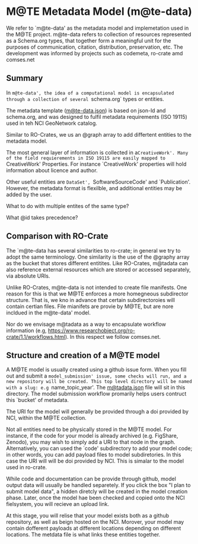 # M@TE Metadata Model (m@te-data)

We refer to `m@te-data' as the metadata model and implemetation used in the M@TE project. m@te-data refers to collection of resources represented as a Schema.org types, that together form a meaningful unit for the purposes of communication, citation, distribution, preservation, etc. The development was informed by projects such as codemeta, ro-crate amd comses.net

## Summary


In `m@te-data', the idea of a computational model is encapsulated through a collection of several `schema.org` types or entities. 

The metadata template (m@te-data.json) is based on json-ld and schema.org, and was designed to fulfil metadata requirements (ISO 19115) used in teh NCI GeoNetwork catalog. 

Similar to RO-Crates, we us an @graph array to add differtent entities to the metadata model.

The most general layer of information is collected in a`CreativeWork'. Many of the field requierements in ISO 19115 are easily mapped to  `CreativeWork' Properties. For instance `CreativeWork' properties will hold information about licence and author.

Other useful entities are `DataSet', `SoftwareSourceCode' and `Publication'. However, the metadata format is flexilble, and additional entities may be added by the user. 

What to do with multiple entites of the same type?

What @id takes precedence?

## Comparison with RO-Crate

The `m@te-data has several similarities to ro-crate; in general we try to adopt the same terminology. One similarity is the use of the @graphy array as the bucket that stores different entitites. Like RO-Crates, m@tadata can also reference external resources which are stored or accessed separately, via absolute URIs. 

Unlike RO-Crates, m@te-data is not intended to create file manifests. One reason for this is that we M@TE enforces a more homegneous subdirector structure. That is, we kno in advance that certain subdirectoroies will contain certian files. File mianifets are provie by M@TE, but are nore incldued in the m@te-data' model. 

Nor do we envisage m@tadata as a way to encapsulate workflow information (e.g, https://www.researchobject.org/ro-crate/1.1/workflows.html). In this respect we follow comses.net.


## Structure and creation of a M@TE model



A M@TE model is usually created using a github issue form. When you fill out and submit a `model_submission' issue, some checks will run, and a new repository will be created. This top level directory will be named with a slug: e.g `name_topic_year'. The m@tadata.json file will sit in this directory. The model submission workflow promarily helps users contruct this `bucket' of metadata.  

The URI for the model will generally be provided through a doi provided by NCI, within the M@TE collection. 

Not all entities need to be physically stored in the M@TE model. For instance, if the code for your model is already archived (e.g. FigShare, Zenodo), you may wish to simply add a URI to that node in the graph. Alternatively, you can used the `code' subdirectory to add your model code; in other words, you can add payload files to model subdiretories. In this case the URI will will be doi provided by NCI. This is simalar to the model used in ro-crate. 

While code and documentation can be provide through github, model output data will usually be handled separetely. If you click the box "I plan to submit model data", a hidden diretcly will be created in the model creation phase. Later, once the model hae been checked and copied onto the NCI fielsystem, you will recieve an upload link. 

At this stage, you will relise that your model exists both as a github repository, as well as beign hosted on the NCI. Morover, your model may contain dofferent payloads at different locations depending on different locations. The metdata file is what links these entities together. 

